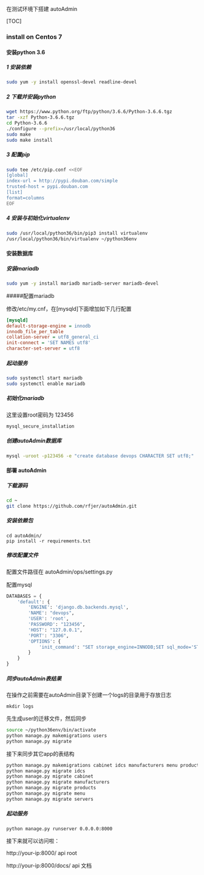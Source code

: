 在测试环境下搭建 autoAdmin

[TOC]

### install on Centos 7

#### 安装python 3.6

##### 1 安装依赖

```bash
sudo yum -y install openssl-devel readline-devel 
```



##### 2 下载并安装python

```bash
wget https://www.python.org/ftp/python/3.6.6/Python-3.6.6.tgz
tar -xzf Python-3.6.6.tgz 
cd Python-3.6.6
./configure --prefix=/usr/local/python36
sudo make
sudo make install
```



##### 3 配置pip

```bash
sudo tee /etc/pip.conf <<EOF
[global]
index-url = http://pypi.douban.com/simple
trusted-host = pypi.douban.com
[list]
format=columns
EOF
```



##### 4 安装与初始化virtualenv

```bash
sudo /usr/local/python36/bin/pip3 install virtualenv
/usr/local/python36/bin/virtualenv ~/python36env
```



#### 安装数据库

##### 安装mariadb

```bash
sudo yum -y install mariadb mariadb-server mariadb-devel
```



#####配置mariadb

修改/etc/my.cnf，在[mysqld]下面增加如下几行配置

```ini
[mysqld]
default-storage-engine = innodb
innodb_file_per_table           
collation-server = utf8_general_ci
init-connect = 'SET NAMES utf8'
character-set-server = utf8
```



##### 起动服务

```bash
sudo systemctl start mariadb
sudo systemctl enable mariadb
```



##### 初始化mariadb

这里设置root密码为 123456

```bash
mysql_secure_installation
```



##### 创建autoAdmin数据库

```bash
mysql -uroot -p123456 -e "create database devops CHARACTER SET utf8;"
```





#### 部署 autoAdmin

##### 下载源码

```bash
cd ~
git clone https://github.com/rfjer/autoAdmin.git
```



##### 安装依赖包

```
cd autoAdmin/
pip install -r requirements.txt 
```



##### 修改配置文件

配置文件路径在 autoAdmin/ops/settings.py 



配置mysql

```python
DATABASES = {
    'default': {
        'ENGINE': 'django.db.backends.mysql',
        'NAME': "devops",
        'USER': 'root',
        'PASSWORD': "123456",
        'HOST': "127.0.0.1",
        'PORT': "3306",
        'OPTIONS': {
            'init_command': "SET storage_engine=INNODB;SET sql_mode='STRICT_TRANS_TABLES'"
        }
    }
}
```



##### 同步autoAdmin表结果

在操作之前需要在autoAdmin目录下创建一个logs的目录用于存放日志

```
mkdir logs
```



先生成user的迁移文件，然后同步

```bash
source ~/python36env/bin/activate
python manage.py makemigrations users
python manage.py migrate
```



接下来同步其它app的表结构

```python
python manage.py makemigrations cabinet idcs manufacturers menu products servers 
python manage.py migrate idcs
python manage.py migrate cabinet
python manage.py migrate manufacturers
python manage.py migrate products
python manage.py migrate menu
python manage.py migrate servers
```



##### 起动服务

```
python manage.py runserver 0.0.0.0:8000
```



接下来就可以访问啦： 

http://your-ip:8000/    api root

http://your-ip:8000/docs/   api 文档



